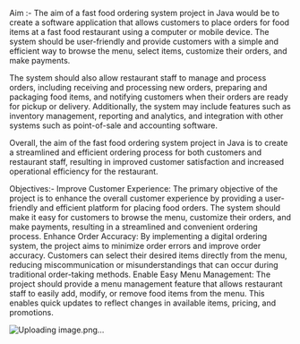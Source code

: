 Aim  :-
 The aim of a fast food ordering system project in Java would be to create a software application that allows customers to place orders for food items at a fast food restaurant using a computer or mobile device. The system should be user-friendly and provide customers with a simple and efficient way to browse the menu, select items, customize their orders, and make payments.

The system should also allow restaurant staff to manage and process orders, including receiving and processing new orders, preparing and packaging food items, and notifying customers when their orders are ready for pickup or delivery. Additionally, the system may include features such as inventory management, reporting and analytics, and integration with other systems such as point-of-sale and accounting software.

Overall, the aim of the fast food ordering system project in Java is to create a streamlined and efficient ordering process for both customers and restaurant staff, resulting in improved customer satisfaction and increased operational efficiency for the restaurant.

Objectives:-
Improve Customer Experience: The primary objective of the project is to enhance the overall customer experience by providing a user-friendly and efficient platform for placing food orders. The system should make it easy for customers to browse the menu, customize their orders, and make payments, resulting in a streamlined and convenient ordering process.
Enhance Order Accuracy: By implementing a digital ordering system, the project aims to minimize order errors and improve order accuracy. Customers can select their desired items directly from the menu, reducing miscommunication or misunderstandings that can occur during traditional order-taking methods.
Enable Easy Menu Management: The project should provide a menu management feature that allows restaurant staff to easily add, modify, or remove food items from the menu. This enables quick updates to reflect changes in available items, pricing, and promotions.

![Uploading image.png…]()

